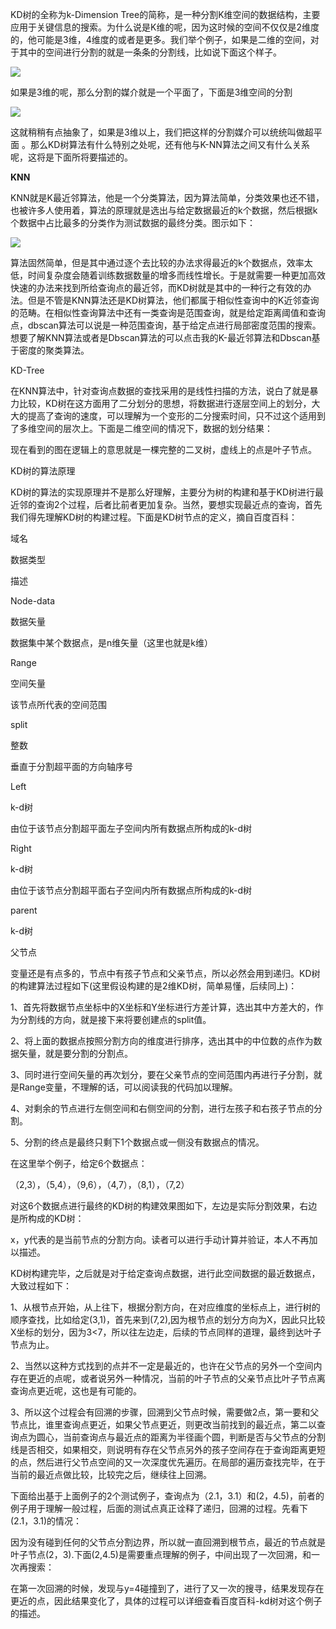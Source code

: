 KD树的全称为k-Dimension Tree的简称，是一种分割K维空间的数据结构，主要应用于关键信息的搜索。为什么说是K维的呢，因为这时候的空间不仅仅是2维度的，他可能是3维，4维度的或者是更多。我们举个例子，如果是二维的空间，对于其中的空间进行分割的就是一条条的分割线，比如说下面这个样子。

![](https://img-blog.csdn.net/20150410214415026)

如果是3维的呢，那么分割的媒介就是一个平面了，下面是3维空间的分割

![](https://img-blog.csdn.net/20150410214612600)

这就稍稍有点抽象了，如果是3维以上，我们把这样的分割媒介可以统统叫做超平面 。那么KD树算法有什么特别之处呢，还有他与K-NN算法之间又有什么关系呢，这将是下面所将要描述的。

**KNN**

KNN就是K最近邻算法，他是一个分类算法，因为算法简单，分类效果也还不错，也被许多人使用着，算法的原理就是选出与给定数据最近的k个数据，然后根据k个数据中占比最多的分类作为测试数据的最终分类。图示如下：

![](https://img-blog.csdn.net/20150410215111995)

算法固然简单，但是其中通过逐个去比较的办法求得最近的k个数据点，效率太低，时间复杂度会随着训练数据数量的增多而线性增长。于是就需要一种更加高效快速的办法来找到所给查询点的最近邻，而KD树就是其中的一种行之有效的办法。但是不管是KNN算法还是KD树算法，他们都属于相似性查询中的K近邻查询的范畴。在相似性查询算法中还有一类查询是范围查询，就是给定距离阈值和查询点，dbscan算法可以说是一种范围查询，基于给定点进行局部密度范围的搜索。想要了解KNN算法或者是Dbscan算法的可以点击我的K-最近邻算法和Dbscan基于密度的聚类算法。

KD-Tree

在KNN算法中，针对查询点数据的查找采用的是线性扫描的方法，说白了就是暴力比较，KD树在这方面用了二分划分的思想，将数据进行逐层空间上的划分，大大的提高了查询的速度，可以理解为一个变形的二分搜索时间，只不过这个适用到了多维空间的层次上。下面是二维空间的情况下，数据的划分结果：

现在看到的图在逻辑上的意思就是一棵完整的二叉树，虚线上的点是叶子节点。

KD树的算法原理

KD树的算法的实现原理并不是那么好理解，主要分为树的构建和基于KD树进行最近邻的查询2个过程，后者比前者更加复杂。当然，要想实现最近点的查询，首先我们得先理解KD树的构建过程。下面是KD树节点的定义，摘自百度百科：

域名

数据类型

描述

Node-data

数据矢量

数据集中某个数据点，是n维矢量（这里也就是k维）

Range

空间矢量

该节点所代表的空间范围

split

整数

垂直于分割超平面的方向轴序号

Left

k-d树

由位于该节点分割超平面左子空间内所有数据点所构成的k-d树

Right

k-d树

由位于该节点分割超平面右子空间内所有数据点所构成的k-d树

parent

k-d树

父节点

变量还是有点多的，节点中有孩子节点和父亲节点，所以必然会用到递归。KD树的构建算法过程如下\(这里假设构建的是2维KD树，简单易懂，后续同上\)：

1、首先将数据节点坐标中的X坐标和Y坐标进行方差计算，选出其中方差大的，作为分割线的方向，就是接下来将要创建点的split值。

2、将上面的数据点按照分割方向的维度进行排序，选出其中的中位数的点作为数据矢量，就是要分割的分割点。

3、同时进行空间矢量的再次划分，要在父亲节点的空间范围内再进行子分割，就是Range变量，不理解的话，可以阅读我的代码加以理解。

4、对剩余的节点进行左侧空间和右侧空间的分割，进行左孩子和右孩子节点的分割。

5、分割的终点是最终只剩下1个数据点或一侧没有数据点的情况。

在这里举个例子，给定6个数据点：

（2,3），（5,4），（9,6），（4,7），（8,1），（7,2）

对这6个数据点进行最终的KD树的构建效果图如下，左边是实际分割效果，右边是所构成的KD树：

x，y代表的是当前节点的分割方向。读者可以进行手动计算并验证，本人不再加以描述。

KD树构建完毕，之后就是对于给定查询点数据，进行此空间数据的最近数据点，大致过程如下：

1、从根节点开始，从上往下，根据分割方向，在对应维度的坐标点上，进行树的顺序查找，比如给定\(3,1\)，首先来到\(7,2\),因为根节点的划分方向为X，因此只比较X坐标的划分，因为3&lt;7，所以往左边走，后续的节点同样的道理，最终到达叶子节点为止。

2、当然以这种方式找到的点并不一定是最近的，也许在父节点的另外一个空间内存在更近的点呢，或者说另外一种情况，当前的叶子节点的父亲节点比叶子节点离查询点更近呢，这也是有可能的。

3、所以这个过程会有回溯的步骤，回溯到父节点时候，需要做2点，第一要和父节点比，谁里查询点更近，如果父节点更近，则更改当前找到的最近点，第二以查询点为圆心，当前查询点与最近点的距离为半径画个圆，判断是否与父节点的分割线是否相交，如果相交，则说明有存在父节点另外的孩子空间存在于查询距离更短的点，然后进行父节点空间的又一次深度优先遍历。在局部的遍历查找完毕，在于当前的最近点做比较，比较完之后，继续往上回溯。

下面给出基于上面例子的2个测试例子，查询点为（2.1，3.1）和\(2，4.5\)，前者的例子用于理解一般过程，后面的测试点真正诠释了递归，回溯的过程。先看下\(2.1，3.1\)的情况：

因为没有碰到任何的父节点分割边界，所以就一直回溯到根节点，最近的节点就是叶子节点\(2，3\).下面\(2,4.5\)是需要重点理解的例子，中间出现了一次回溯，和一次再搜索：

在第一次回溯的时候，发现与y=4碰撞到了，进行了又一次的搜寻，结果发现存在更近的点，因此结果变化了，具体的过程可以详细查看百度百科-kd树对这个例子的描述。

